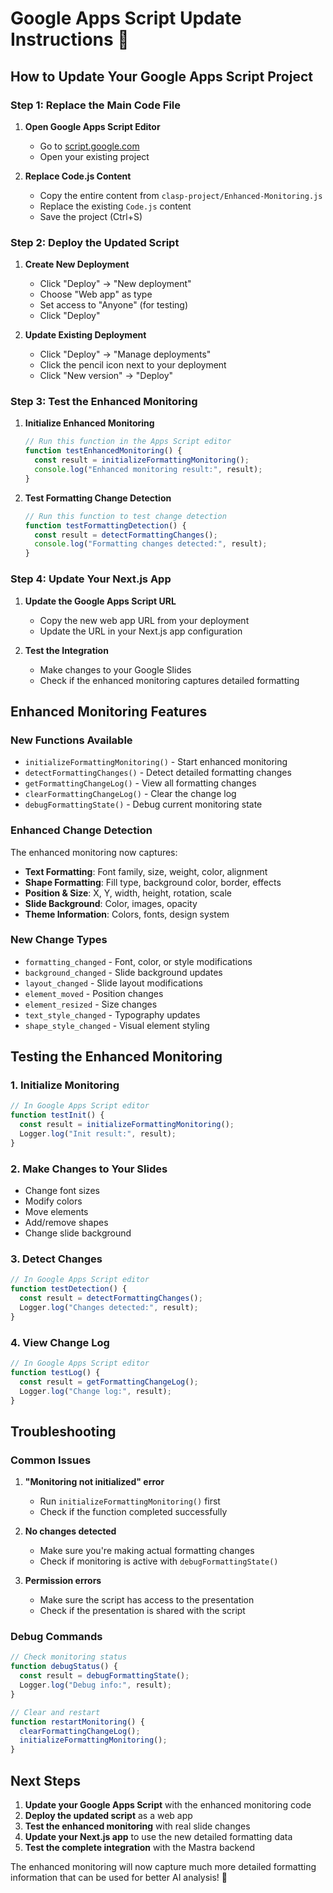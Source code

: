 # Google Apps Script Update Instructions 📝

## How to Update Your Google Apps Script Project

### **Step 1: Replace the Main Code File**

1. **Open Google Apps Script Editor**

   - Go to [script.google.com](https://script.google.com)
   - Open your existing project

2. **Replace Code.js Content**
   - Copy the entire content from `clasp-project/Enhanced-Monitoring.js`
   - Replace the existing `Code.js` content
   - Save the project (Ctrl+S)

### **Step 2: Deploy the Updated Script**

1. **Create New Deployment**

   - Click "Deploy" → "New deployment"
   - Choose "Web app" as type
   - Set access to "Anyone" (for testing)
   - Click "Deploy"

2. **Update Existing Deployment**
   - Click "Deploy" → "Manage deployments"
   - Click the pencil icon next to your deployment
   - Click "New version" → "Deploy"

### **Step 3: Test the Enhanced Monitoring**

1. **Initialize Enhanced Monitoring**

   ```javascript
   // Run this function in the Apps Script editor
   function testEnhancedMonitoring() {
     const result = initializeFormattingMonitoring();
     console.log("Enhanced monitoring result:", result);
   }
   ```

2. **Test Formatting Change Detection**
   ```javascript
   // Run this function to test change detection
   function testFormattingDetection() {
     const result = detectFormattingChanges();
     console.log("Formatting changes detected:", result);
   }
   ```

### **Step 4: Update Your Next.js App**

1. **Update the Google Apps Script URL**

   - Copy the new web app URL from your deployment
   - Update the URL in your Next.js app configuration

2. **Test the Integration**
   - Make changes to your Google Slides
   - Check if the enhanced monitoring captures detailed formatting

## **Enhanced Monitoring Features**

### **New Functions Available**

- `initializeFormattingMonitoring()` - Start enhanced monitoring
- `detectFormattingChanges()` - Detect detailed formatting changes
- `getFormattingChangeLog()` - View all formatting changes
- `clearFormattingChangeLog()` - Clear the change log
- `debugFormattingState()` - Debug current monitoring state

### **Enhanced Change Detection**

The enhanced monitoring now captures:

- **Text Formatting**: Font family, size, weight, color, alignment
- **Shape Formatting**: Fill type, background color, border, effects
- **Position & Size**: X, Y, width, height, rotation, scale
- **Slide Background**: Color, images, opacity
- **Theme Information**: Colors, fonts, design system

### **New Change Types**

- `formatting_changed` - Font, color, or style modifications
- `background_changed` - Slide background updates
- `layout_changed` - Slide layout modifications
- `element_moved` - Position changes
- `element_resized` - Size changes
- `text_style_changed` - Typography updates
- `shape_style_changed` - Visual element styling

## **Testing the Enhanced Monitoring**

### **1. Initialize Monitoring**

```javascript
// In Google Apps Script editor
function testInit() {
  const result = initializeFormattingMonitoring();
  Logger.log("Init result:", result);
}
```

### **2. Make Changes to Your Slides**

- Change font sizes
- Modify colors
- Move elements
- Add/remove shapes
- Change slide background

### **3. Detect Changes**

```javascript
// In Google Apps Script editor
function testDetection() {
  const result = detectFormattingChanges();
  Logger.log("Changes detected:", result);
}
```

### **4. View Change Log**

```javascript
// In Google Apps Script editor
function testLog() {
  const result = getFormattingChangeLog();
  Logger.log("Change log:", result);
}
```

## **Troubleshooting**

### **Common Issues**

1. **"Monitoring not initialized" error**

   - Run `initializeFormattingMonitoring()` first
   - Check if the function completed successfully

2. **No changes detected**

   - Make sure you're making actual formatting changes
   - Check if monitoring is active with `debugFormattingState()`

3. **Permission errors**
   - Make sure the script has access to the presentation
   - Check if the presentation is shared with the script

### **Debug Commands**

```javascript
// Check monitoring status
function debugStatus() {
  const result = debugFormattingState();
  Logger.log("Debug info:", result);
}

// Clear and restart
function restartMonitoring() {
  clearFormattingChangeLog();
  initializeFormattingMonitoring();
}
```

## **Next Steps**

1. **Update your Google Apps Script** with the enhanced monitoring code
2. **Deploy the updated script** as a web app
3. **Test the enhanced monitoring** with real slide changes
4. **Update your Next.js app** to use the new detailed formatting data
5. **Test the complete integration** with the Mastra backend

The enhanced monitoring will now capture much more detailed formatting information that can be used for better AI analysis! 🚀



